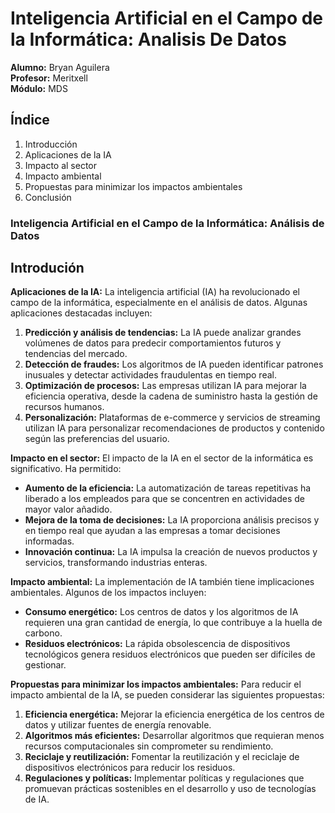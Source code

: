 # Inteligencia Artificial en el Campo de la Informática: Analisis De Datos

**Alumno:** Bryan Aguilera  
**Profesor:** Meritxell  
**Módulo:** MDS  

## Índice
1. Introducción
2. Aplicaciones de la IA
3. Impacto al sector
4. Impacto ambiental
5. Propuestas para minimizar los impactos ambientales
6. Conclusión

### Inteligencia Artificial en el Campo de la Informática: Análisis de Datos

## Introdución



**Aplicaciones de la IA:**
La inteligencia artificial (IA) ha revolucionado el campo de la informática, especialmente en el análisis de datos. Algunas aplicaciones destacadas incluyen:

1. **Predicción y análisis de tendencias:** La IA puede analizar grandes volúmenes de datos para predecir comportamientos futuros y tendencias del mercado.
2. **Detección de fraudes:** Los algoritmos de IA pueden identificar patrones inusuales y detectar actividades fraudulentas en tiempo real.
3. **Optimización de procesos:** Las empresas utilizan IA para mejorar la eficiencia operativa, desde la cadena de suministro hasta la gestión de recursos humanos.
4. **Personalización:** Plataformas de e-commerce y servicios de streaming utilizan IA para personalizar recomendaciones de productos y contenido según las preferencias del usuario.

**Impacto en el sector:**
El impacto de la IA en el sector de la informática es significativo. Ha permitido:

- **Aumento de la eficiencia:** La automatización de tareas repetitivas ha liberado a los empleados para que se concentren en actividades de mayor valor añadido.
- **Mejora de la toma de decisiones:** La IA proporciona análisis precisos y en tiempo real que ayudan a las empresas a tomar decisiones informadas.
- **Innovación continua:** La IA impulsa la creación de nuevos productos y servicios, transformando industrias enteras.

**Impacto ambiental:**
La implementación de IA también tiene implicaciones ambientales. Algunos de los impactos incluyen:

- **Consumo energético:** Los centros de datos y los algoritmos de IA requieren una gran cantidad de energía, lo que contribuye a la huella de carbono.
- **Residuos electrónicos:** La rápida obsolescencia de dispositivos tecnológicos genera residuos electrónicos que pueden ser difíciles de gestionar.

**Propuestas para minimizar los impactos ambientales:**
Para reducir el impacto ambiental de la IA, se pueden considerar las siguientes propuestas:

1. **Eficiencia energética:** Mejorar la eficiencia energética de los centros de datos y utilizar fuentes de energía renovable.
2. **Algoritmos más eficientes:** Desarrollar algoritmos que requieran menos recursos computacionales sin comprometer su rendimiento.
3. **Reciclaje y reutilización:** Fomentar la reutilización y el reciclaje de dispositivos electrónicos para reducir los residuos.
4. **Regulaciones y políticas:** Implementar políticas y regulaciones que promuevan prácticas sostenibles en el desarrollo y uso de tecnologías de IA.
